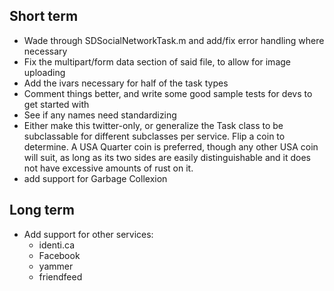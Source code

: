 ## Short term

- Wade through SDSocialNetworkTask.m and add/fix error handling where necessary
- Fix the multipart/form data section of said file, to allow for image uploading
- Add the ivars necessary for half of the task types
- Comment things better, and write some good sample tests for devs to get started with
- See if any names need standardizing
- Either make this twitter-only, or generalize the Task class to be subclassable for different subclasses per service. Flip a coin to determine. A USA Quarter coin is preferred, though any other USA coin will suit, as long as its two sides are easily distinguishable and it does not have excessive amounts of rust on it.
- add support for Garbage Collexion

## Long term

- Add support for other services:
	- identi.ca
	- Facebook
	- yammer
	- friendfeed
